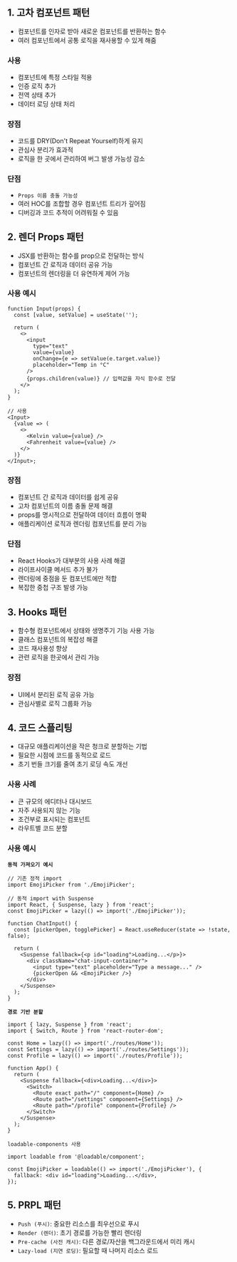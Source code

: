 ## 1. 고차 컴포넌트 패턴

- 컴포넌트를 인자로 받아 새로운 컴포넌트를 반환하는 함수
- 여러 컴포넌트에서 공통 로직을 재사용할 수 있게 해줌

### 사용

- 컴포넌트에 특정 스타일 적용
- 인증 로직 추가
- 전역 상태 추가
- 데이터 로딩 상태 처리

### 장점

- 코드를 DRY(Don't Repeat Yourself)하게 유지
- 관심사 분리가 효과적
- 로직을 한 곳에서 관리하여 버그 발생 가능성 감소

### 단점

- `Props 이름 충돌 가능성`
- 여러 HOC를 조합할 경우 컴포넌트 트리가 깊어짐
- 디버깅과 코드 추적이 어려워질 수 있음

## 2. 렌더 Props 패턴

- JSX를 반환하는 함수를 prop으로 전달하는 방식
- 컴포넌트 간 로직과 데이터 공유 가능
- 컴포넌트의 렌더링을 더 유연하게 제어 가능

### 사용 예시

```tsx
function Input(props) {
  const [value, setValue] = useState('');

  return (
    <>
      <input
        type="text"
        value={value}
        onChange={e => setValue(e.target.value)}
        placeholder="Temp in °C"
      />
      {props.children(value)} // 입력값을 자식 함수로 전달
    </>
  );
}

// 사용
<Input>
  {value => (
    <>
      <Kelvin value={value} />
      <Fahrenheit value={value} />
    </>
  )}
</Input>;
```

### 장점

- 컴포넌트 간 로직과 데이터를 쉽게 공유
- 고차 컴포넌트의 이름 충돌 문제 해결
- props를 명시적으로 전달하여 데이터 흐름이 명확
- 애플리케이션 로직과 렌더링 컴포넌트를 분리 가능

### 단점

- React Hooks가 대부분의 사용 사례 해결
- 라이프사이클 메서드 추가 불가
- 렌더링에 중점을 둔 컴포넌트에만 적합
- 복잡한 중첩 구조 발생 가능

## 3. Hooks 패턴

- 함수형 컴포넌트에서 상태와 생명주기 기능 사용 가능
- 클래스 컴포넌트의 복잡성 해결
- 코드 재사용성 향상
- 관련 로직을 한곳에서 관리 가능

### 장점

- UI에서 분리된 로직 공유 가능
- 관심사별로 로직 그룹화 가능

## 4. 코드 스플리팅

- 대규모 애플리케이션을 작은 청크로 분할하는 기법
- 필요한 시점에 코드를 동적으로 로드
- 초기 번들 크기를 줄여 초기 로딩 속도 개선

### 사용 사례

- 큰 규모의 에디터나 대시보드
- 자주 사용되지 않는 기능
- 조건부로 표시되는 컴포넌트
- 라우트별 코드 분할

### 사용 예시

**`동적 가져오기 예시`**

```tsx
// 기존 정적 import
import EmojiPicker from './EmojiPicker';

// 동적 import with Suspense
import React, { Suspense, lazy } from 'react';
const EmojiPicker = lazy(() => import('./EmojiPicker'));

function ChatInput() {
  const [pickerOpen, togglePicker] = React.useReducer(state => !state, false);

  return (
    <Suspense fallback={<p id="loading">Loading...</p>}>
      <div className="chat-input-container">
        <input type="text" placeholder="Type a message..." />
        {pickerOpen && <EmojiPicker />}
      </div>
    </Suspense>
  );
}
```

**`경로 기반 분할`**

```tsx
import { lazy, Suspense } from 'react';
import { Switch, Route } from 'react-router-dom';

const Home = lazy(() => import('./routes/Home'));
const Settings = lazy(() => import('./routes/Settings'));
const Profile = lazy(() => import('./routes/Profile'));

function App() {
  return (
    <Suspense fallback={<div>Loading...</div>}>
      <Switch>
        <Route exact path="/" component={Home} />
        <Route path="/settings" component={Settings} />
        <Route path="/profile" component={Profile} />
      </Switch>
    </Suspense>
  );
}
```

`loadable-components 사용`

```tsx
import loadable from '@loadable/component';

const EmojiPicker = loadable(() => import('./EmojiPicker'), {
  fallback: <div id="loading">Loading...</div>,
});
```

## 5. PRPL 패턴

- `Push (푸시)`: 중요한 리소스를 최우선으로 푸시
- `Render (렌더)`: 초기 경로를 가능한 빨리 렌더링
- `Pre-cache (사전 캐시)`: 다른 경로/자산을 백그라운드에서 미리 캐시
- `Lazy-load (지연 로딩)`: 필요할 때 나머지 리소스 로드
